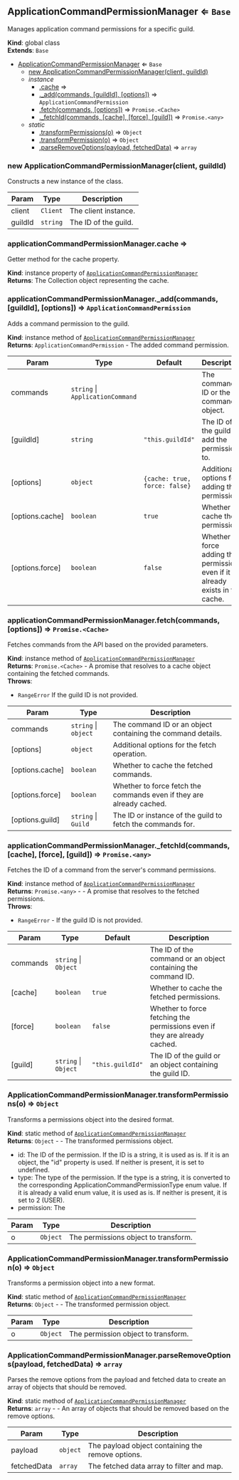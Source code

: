 <a name="ApplicationCommandPermissionManager"></a>

## ApplicationCommandPermissionManager ⇐ <code>Base</code>
Manages application command permissions for a specific guild.

**Kind**: global class  
**Extends**: <code>Base</code>  

* [ApplicationCommandPermissionManager](#ApplicationCommandPermissionManager) ⇐ <code>Base</code>
    * [new ApplicationCommandPermissionManager(client, guildId)](#new_ApplicationCommandPermissionManager_new)
    * _instance_
        * [.cache](#ApplicationCommandPermissionManager+cache) ⇒
        * [._add(commands, [guildId], [options])](#ApplicationCommandPermissionManager+_add) ⇒ <code>ApplicationCommandPermission</code>
        * [.fetch(commands, [options])](#ApplicationCommandPermissionManager+fetch) ⇒ <code>Promise.&lt;Cache&gt;</code>
        * [._fetchId(commands, [cache], [force], [guild])](#ApplicationCommandPermissionManager+_fetchId) ⇒ <code>Promise.&lt;any&gt;</code>
    * _static_
        * [.transformPermissions(o)](#ApplicationCommandPermissionManager.transformPermissions) ⇒ <code>Object</code>
        * [.transformPermission(o)](#ApplicationCommandPermissionManager.transformPermission) ⇒ <code>Object</code>
        * [.parseRemoveOptions(payload, fetchedData)](#ApplicationCommandPermissionManager.parseRemoveOptions) ⇒ <code>array</code>

<a name="new_ApplicationCommandPermissionManager_new"></a>

### new ApplicationCommandPermissionManager(client, guildId)
Constructs a new instance of the class.


| Param | Type | Description |
| --- | --- | --- |
| client | <code>Client</code> | The client instance. |
| guildId | <code>string</code> | The ID of the guild. |

<a name="ApplicationCommandPermissionManager+cache"></a>

### applicationCommandPermissionManager.cache ⇒
Getter method for the cache property.

**Kind**: instance property of [<code>ApplicationCommandPermissionManager</code>](#ApplicationCommandPermissionManager)  
**Returns**: The Collection object representing the cache.  
<a name="ApplicationCommandPermissionManager+_add"></a>

### applicationCommandPermissionManager.\_add(commands, [guildId], [options]) ⇒ <code>ApplicationCommandPermission</code>
Adds a command permission to the guild.

**Kind**: instance method of [<code>ApplicationCommandPermissionManager</code>](#ApplicationCommandPermissionManager)  
**Returns**: <code>ApplicationCommandPermission</code> - The added command permission.  

| Param | Type | Default | Description |
| --- | --- | --- | --- |
| commands | <code>string</code> \| <code>ApplicationCommand</code> |  | The command ID or the command object. |
| [guildId] | <code>string</code> | <code>&quot;this.guildId&quot;</code> | The ID of the guild to add the permission to. |
| [options] | <code>object</code> | <code>{cache: true, force: false}</code> | Additional options for adding the permission. |
| [options.cache] | <code>boolean</code> | <code>true</code> | Whether to cache the permission. |
| [options.force] | <code>boolean</code> | <code>false</code> | Whether to force adding the permission even if it already exists in the cache. |

<a name="ApplicationCommandPermissionManager+fetch"></a>

### applicationCommandPermissionManager.fetch(commands, [options]) ⇒ <code>Promise.&lt;Cache&gt;</code>
Fetches commands from the API based on the provided parameters.

**Kind**: instance method of [<code>ApplicationCommandPermissionManager</code>](#ApplicationCommandPermissionManager)  
**Returns**: <code>Promise.&lt;Cache&gt;</code> - A promise that resolves to a cache object containing the fetched commands.  
**Throws**:

- <code>RangeError</code> If the guild ID is not provided.


| Param | Type | Description |
| --- | --- | --- |
| commands | <code>string</code> \| <code>object</code> | The command ID or an object containing the command details. |
| [options] | <code>object</code> | Additional options for the fetch operation. |
| [options.cache] | <code>boolean</code> | Whether to cache the fetched commands. |
| [options.force] | <code>boolean</code> | Whether to force fetch the commands even if they are already cached. |
| [options.guild] | <code>string</code> \| <code>Guild</code> | The ID or instance of the guild to fetch the commands for. |

<a name="ApplicationCommandPermissionManager+_fetchId"></a>

### applicationCommandPermissionManager.\_fetchId(commands, [cache], [force], [guild]) ⇒ <code>Promise.&lt;any&gt;</code>
Fetches the ID of a command from the server's command permissions.

**Kind**: instance method of [<code>ApplicationCommandPermissionManager</code>](#ApplicationCommandPermissionManager)  
**Returns**: <code>Promise.&lt;any&gt;</code> - - A promise that resolves to the fetched permissions.  
**Throws**:

- <code>RangeError</code> - If the guild ID is not provided.


| Param | Type | Default | Description |
| --- | --- | --- | --- |
| commands | <code>string</code> \| <code>Object</code> |  | The ID of the command or an object containing the command ID. |
| [cache] | <code>boolean</code> | <code>true</code> | Whether to cache the fetched permissions. |
| [force] | <code>boolean</code> | <code>false</code> | Whether to force fetching the permissions even if they are already cached. |
| [guild] | <code>string</code> \| <code>Object</code> | <code>&quot;this.guildId&quot;</code> | The ID of the guild or an object containing the guild ID. |

<a name="ApplicationCommandPermissionManager.transformPermissions"></a>

### ApplicationCommandPermissionManager.transformPermissions(o) ⇒ <code>Object</code>
Transforms a permissions object into the desired format.

**Kind**: static method of [<code>ApplicationCommandPermissionManager</code>](#ApplicationCommandPermissionManager)  
**Returns**: <code>Object</code> - - The transformed permissions object.- id: The ID of the permission. If the ID is a string, it is used as is. If it is an object, the "id" property is used. If neither is present, it is set to undefined.- type: The type of the permission. If the type is a string, it is converted to the corresponding ApplicationCommandPermissionType enum value. If it is already a valid enum value, it is used as is. If neither is present, it is set to 2 (USER).- permission: The  

| Param | Type | Description |
| --- | --- | --- |
| o | <code>Object</code> | The permissions object to transform. |

<a name="ApplicationCommandPermissionManager.transformPermission"></a>

### ApplicationCommandPermissionManager.transformPermission(o) ⇒ <code>Object</code>
Transforms a permission object into a new format.

**Kind**: static method of [<code>ApplicationCommandPermissionManager</code>](#ApplicationCommandPermissionManager)  
**Returns**: <code>Object</code> - - The transformed permission object.  

| Param | Type | Description |
| --- | --- | --- |
| o | <code>Object</code> | The permission object to transform. |

<a name="ApplicationCommandPermissionManager.parseRemoveOptions"></a>

### ApplicationCommandPermissionManager.parseRemoveOptions(payload, fetchedData) ⇒ <code>array</code>
Parses the remove options from the payload and fetched data to create an array of objectsthat should be removed.

**Kind**: static method of [<code>ApplicationCommandPermissionManager</code>](#ApplicationCommandPermissionManager)  
**Returns**: <code>array</code> - - An array of objects that should be removed based on the remove options.  

| Param | Type | Description |
| --- | --- | --- |
| payload | <code>object</code> | The payload object containing the remove options. |
| fetchedData | <code>array</code> | The fetched data array to filter and map. |

